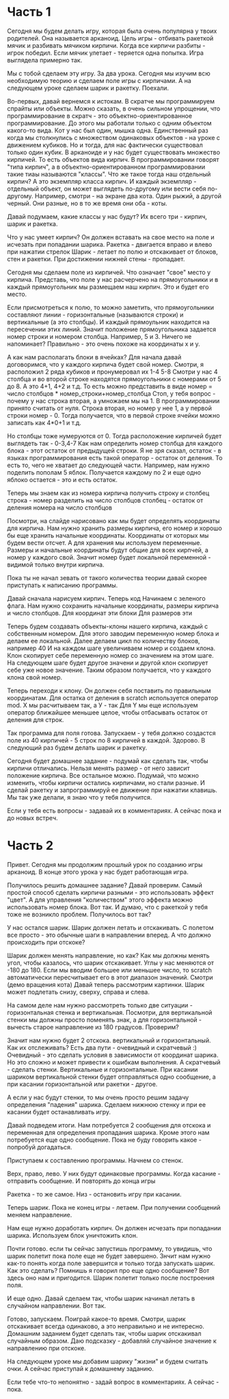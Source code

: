 # Часть 1

Сегодня мы будем делать игру, которая была очень популярна у твоих родителей. Она называется арканоид. Цель игры - отбивать ракеткой мячик и разбивать мячиком кирпичи. Когда все кирпичи разбиты - игрок победил. Если мячик улетает - теряется одна попытка. Игра выглядела примерно так. 

Мы с тобой сделаем эту игру. За два урока. Сегодня мы изучим всю необходимую теорию и сделаем поле игры с кирпичами. А на следующем уроке сделаем шарик и ракетку. Поехали. 

Во-первых, давай вернемся к истокам. В скратче мы программируем спрайты или объекты. Можно сказать, в очень сильном упрощении, что программирование в скратч - это объектно-ориентированное программирование. До этого мы работали только с одним объектом какого-то вида. Кот у нас был один, мышка одна. Единственный раз когда мы столкнулись с множеством одинаковых объектов - на уроке с движением кубиков. Но и тогда, для нас фактически существовал только один кубик. В арканоиде и у нас будет существовать множество кирпичей. То есть объектов вида кирпич. В программировании говорят "типа кирпич", а в объектно-ориентированном программировании такие тиаы называются "классы". Что же такое тогда наш отдельный кирпич? А это экземпляр класса кирпич. И каждый экземпляр - отдельный объект, он может выглядеть по-другому или вести себя по-другому. Например, смотри - на экране два кота. Один рыжий, а другой черный. Они разные, но в то же время они оба - коты. 

Давай подумаем, какие классы у нас будут? Их всего три - кирпич, шарик и ракетка. 

Что у нас умеет кирпич? Он должен вставать на свое место на поле и исчезать при попадании шарика. 
Ракетка - двигается вправо и влево при нажатии стрелок
Шарик - летает по полю и отскакивает от блоков, стен и ракетки. При достижении нижней стены - пропадает. 

Сегодня мы сделаем поле из кирпичей. Что означает "свое" место у кирпича. Представь, что поле у нас расчерчено на прямоугольники и в каждый прямоугольник мы размещаем наш кирпич. Это и будет его место. 

Если присмотреться к полю, то можно заметить, что прямоугольники составляют линии - горизонтальные (называются строки) и вертикальные (а это столбцы). И каждый прямоульник находится на пересечении этих линий. Значит положение прямоугольника задается номер строки и номером столбца. Например, 5 и 3. Ничего не напоминает? Правильно - это очень похоже на координаты x и y. 

А как нам располагать блоки в ячейках? Для начала давай договоримся, что у каждого кирпича будет свой номер. Смотри, я расположил 2 ряда кубиков и пронумеровал их 
1-4
5-8
Смотри у нас 4 столбца и во второй строке находятся прямоугольники с номерами от 5 до 8. А это 4+1, 4+2 и т.д. 
То есть можно представить в виде номер = число столбцов * номер_строки+номер_столбца
Стоп, у тебя вопрос - почему у нас строка вторая, а умножаем мы на 1. В программировании принято считать от нуля. Строка вторая, но номер у нее 1, а у первой строки номер - 0. Тогда получается, что в первой строке ячейки можно записать как 4*0+1 и т.д.

Но столбцы тоже нумеруются от 0. Тогда расположение кирпичей будет выглядеть так - 0-3,4-7
Как нам определить номер столбца для каждого блока - этот остаток от предыдущей строки. Я не зря сказал, остаток - в языках программирования есть такой оператор - остаток от деления. То есть то, чего не хватает до следующей части. Например, нам нужно поделить пополам 5 яблок. Получается каждому по 2 и еще одно яблоко остается - это и есть остаток. 

Теперь мы знаем как из номера кирпича получить строку и столбец 
строка - номер разделить на число столбцов
столбец - остаток от деления номера на число столбцов

Посмотри, на слайде нарисовано как мы будет определять координаты для кирпича. 
Нам нужно хранить размеры кирпича, его номер и хорошо бы еще хранить начальные координаты. Координаты от которых мы будем вести отсчет. А для хранения мы используем переменные. Размеры и начальные координаты будут общие для всех кирпчей, а номер у каждого свой. Значит номер будет локальной переменной - видимой только внутри кирпича. 

Пока ты не начал зевать от такого количества теории давай скорее приступать к написанию программы.

Давай сначала нарисуем кирпич. 
Теперь код
Начинаем с зеленого флага. 
Нам нужно сохранить начальные координаты, размеры кирпича и число столбцов. 
Для координат эти блоки
Для размеров эти

Теперь будем создавать объекты-клоны нашего кирпича, каждый с собственным номером. 
Для этого заводим переменную номер блока и делаем ее локальной. 
Далее делаем цикл по количеству блоков, например 40
И на каждом шаге увеличиваем номер и создаем клона. Клон скопирует себе переменную номер со значением на этом шаге. На следующем шаге будет другое значени и другой клон скопирует себе уже новое значение. Таким образом получается, что у каждого клона свой номер. 

Теперь переходи к клону. Он должен себя поставить по правильным координатам. Для остатка от деления в scratch используется оператор mod. 
X мы расчитываем так, а У - так 
Для Y мы еще используем оператор ближайшее меньшее целое, чтобы отбасывать остаток от деления для строк. 

Так программа для поля готова. Запускаем - у тебя должно создастся поле из 40 кирпичей - 5 строк по 8 кирпичей в каждой. 
Здорово. В следующий раз будем делать шарик и ракетку. 

Сегодня будет домашнее задание - подумай как сделать так, чтобы кирпичи отличались. Нельзя менять размер - от него зависит положение кирпича. Все остальное можно. Подумай, что можно изменить, чтобы кирпичи остались кирпичами, но стали разные. 
И сделай ракетку и запрограммируй ее движение при нажатии клавишь. Мы так уже делали, я знаю что у тебя получится. 

Если у тебя есть вопросы - задавай их в комментариях. А сейчас пока и до новых встреч. 

# Часть 2

Привет. Сегодня мы продолжим прошлый урок по созданию игры арканоид. В конце этого урока у нас будет работающая игра. 

Получилось решить домашнее задание? Давай проверим. Самый простой способ сделать кирпичи разными - это использовать эффект "цвет". А для управления "количеством" этого эффекта можно использовать номер блока. Вот так. 
И думаю, что с ракеткой у тебя тоже не возникло проблем. Получилось вот так? 

У нас остался шарик. Шарик должен летать и отскакивать. 
С полетом все просто  - это обычные шаги в направлении вперед. А что должно происходить при отскоке? 

Шарик должен менять направление, но как? Как мы должны менять угол, чтобы казалось, что шарик отскакивает.  Углы у нас меняются от -180 до 180. Если мы вводим большее или меньшее число, то scratch автоматически пересчитывает его в этот диапазон значений. Смотри (демо вращения кота)
Давай теперь рассмотрим картинки. Шарик может подлетать снизу, сверху, справа и слева.

На самом деле нам нужно рассмотреть только две ситуации - горизонтальная стенка и вертикальная. 
Посмотри, для вертикальной стенки мы должны просто поменять знак, а для горизонтальной - вычесть старое направление из 180 градусов. Проверим? 

Значит нам нужно будет 2 отскока. вертикальный и горизонтальный. Как их отслеживать? 
Есть два пути - очевидный и скратчевый :) Очевидный - это сделать условия в зависимости от координат шарика. Но это сложно и может привести к ошибкам выполнения. А скратчевый - сделать стенки. Вертикальные и горизонтальные. При касании шариком вертикальной стенки будет отправляться одно сообщение, а при касании горизонтальной или ракетки - другое. 

А если у нас будут стенки, то мы очень просто решим задачу определения "падения" шарика. Сделаем нижнюю стенку и при ее касании будет останавливать игру. 

Давай подведем итоги. Нам потребуется 2 сообщения для отскока и переменная для определения пропадания шарика. 
Кроме этого нам потребуется еще одно сообщение. Пока не буду говорить какое - попробуй догадаться. 

Приступаем к составлению программы. Начнем со стенок. 

Верх, право, лево. 
У них будут одинаковые программы. Когда касание - отправить сообщение. И повторять до конца игры

Ракетка - то же самое. 
Низ - остановить игру при касании. 

Теперь шарик. 
Пока не конец игры - летаем. 
При получении сообщений меняем направление. 

Нам еще нужно доработать кирпич. Он должен исчезать при попадании шарика. Используем блок уничтожить клон. 

Почти готово. если ты сейчас запустишь программу, то увидишь, что шарик полетит пока поле еще не будет завершено. Знчит нам нужно как-то понять когда поле завершится и только тогда запускать шарик. Как это сделать? Помнишь я говорил про еще одно сообщение? Вот здесь оно нам и пригодится. Шарик полетит только после построения поля. 

И еще одно. Давай сделаем так, чтобы шарик начинал летать в случайном направлении. Вот так. 

Готово, запускаем. 
Поиграй какое-то время. Смотри, шарик отскакивает всегда одинаково, а это неправильно и не интересно. Домашним заданием будет сделать так, чтобы шарик отскакивал случайным образом. Даю подсказку - добавляй случайное значение к направлению при отскоке. 

На следующем уроке мы добавим шарику "жизни" и будем считать очки. А сейчас приступай к домашнему заданию. 

Если тебе что-то непонятно - задай вопрос в комментариях. А сейчас - пока. 

